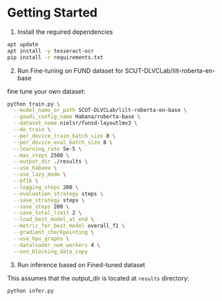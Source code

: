 # Getting Started

1. Install the required dependencies
```bash
apt update
apt install -y tesseract-ocr
pip install -r requirements.txt
```

2. Run Fine-tuning on FUND dataset for SCUT-DLVCLab/lilt-roberta-en-base

fine tune your own dataset:
```bash
python train.py \
  --model_name_or_path SCUT-DLVCLab/lilt-roberta-en-base \
  --gaudi_config_name Habana/roberta-base \
  --dataset_name nielsr/funsd-layoutlmv3 \
  --do_train \
  --per_device_train_batch_size 8 \
  --per_device_eval_batch_size 8 \
  --learning_rate 5e-5 \
  --max_steps 2500 \
  --output_dir ./results \
  --use_habana \
  --use_lazy_mode \
  --bf16 \
  --logging_steps 200 \
  --evaluation_strategy steps \
  --save_strategy steps \
  --save_steps 200 \
  --save_total_limit 2 \
  --load_best_model_at_end \
  --metric_for_best_model overall_f1 \
  --gradient_checkpointing \
  --use_hpu_graphs \
  --dataloader_num_workers 4 \
  --non_blocking_data_copy
```

3. Run inference based on Fined-tuned dataset

This assumes that the output_dir is located at `results` directory:
```
python infer.py
```
